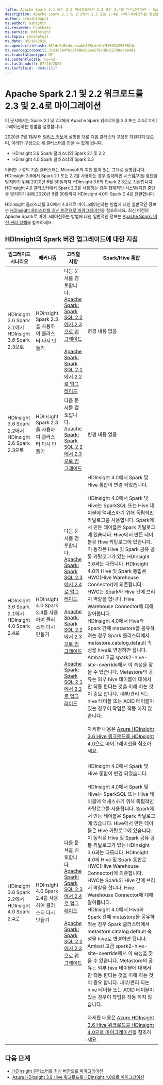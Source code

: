```yaml
---
title: Apache Spark 2.1 또는 2.2 워크로드에서 2.3 또는 2.4로 마이그레이션 - Azure HDInsight
description: Apache Spark 2.1 및 2.2에서 2.3 또는 2.4로 마이그레이션하는 방법을 알아봅니다.
author: ashishthaps1
ms.author: ashishth
ms.reviewer: hrasheed
ms.service: hdinsight
ms.topic: conceptual
ms.date: 05/20/2020
ms.openlocfilehash: 681de5d8e4daeaabb865cde3ef93008b2965824e
ms.sourcegitcommit: 3543d3b4f6c6f496d22ea5f97d8cd2700ac9a481
ms.translationtype: MT
ms.contentlocale: ko-KR
ms.lasthandoff: 07/20/2020
ms.locfileid: "86497151"
---
```

# <a name="migrate-apache-spark-21-and-22-workloads-to-23-and-24"></a>Apache Spark 2.1 및 2.2 워크로드를 2.3 및 2.4로 마이그레이션

이 문서에서는 Spark 2.1 및 2.2에서 Apache Spark 워크로드를 2.3 또는 2.4로 마이그레이션하는 방법을 설명합니다.

2020년 7월 1일부터 [릴리스 정보](../hdinsight-release-notes.md#upcoming-changes)에 설명된 대로 다음 클러스터 구성은 지원되지 않으며, 이러한 구성으로 새 클러스터를 만들 수 없게 됩니다.
 - HDInsight 3.6 Spark 클러스터의 Spark 2.1 및 2.2
 - HDInsight 4.0 Spark 클러스터의 Spark 2.3

이러한 구성의 기존 클러스터는 Microsoft의 지원 없이 있는 그대로 실행됩니다. HDInsight 3.6에서 Spark 2.1 또는 2.2를 사용하는 경우 잠재적인 시스템/지원 중단을 방지하기 위해 2020년 6월 30일까지 HDInsight 3.6의 Spark 2.3으로 전환합니다. HDInsight 4.0 클러스터에서 Spark 2.3을 사용하는 경우 잠재적인 시스템/지원 중단을 방지하기 위해 2020년 6월 30일까지 HDInsight 4.0의 Spark 2.4로 전환합니다.

HDInsight 클러스터를 3.6에서 4.0으로 마이그레이션하는 방법에 대한 일반적인 정보는 [HDInsight 클러스터를 최신 버전으로 마이그레이션](../hdinsight-upgrade-cluster.md)을 참조하세요. 최신 버전의 Apache Spark로 마이그레이션하는 방법에 대한 일반적인 정보는 [Apache Spark: 버전 관리 정책](https://spark.apache.org/versioning-policy.html)을 참조하세요.

## <a name="guidance-on-spark-version-upgrades-on-hdinsight"></a>HDInsight의 Spark 버전 업그레이드에 대한 지침

| 업그레이드 시나리오 | 메커니즘 | 고려할 사항 | Spark/Hive 통합 |
|------------------|-----------|--------------------|------------------------|
|HDInsight 3.6 Spark 2.1에서 HDInsight 3.6 Spark 2.3으로| HDInsight Spark 2.3을 사용하여 클러스터 다시 만들기 | 다음 문서를 검토합니다. <br> [Apache Spark: Spark SQL 2.2에서 2.3으로 업그레이드](https://spark.apache.org/docs/latest/sql-migration-guide.html#upgrading-from-spark-sql-22-to-23) <br><br> [Apache Spark: Spark SQL 2.1에서 2.2로 업그레이드](https://spark.apache.org/docs/latest/sql-migration-guide.html#upgrading-from-spark-sql-21-to-22) | 변경 내용 없음 |
|HDInsight 3.6 Spark 2.2에서 HDInsight 3.6 Spark 2.3으로 | HDInsight Spark 2.3을 사용하여 클러스터 다시 만들기 | 다음 문서를 검토합니다. <br> [Apache Spark: Spark SQL 2.2에서 2.3으로 업그레이드](https://spark.apache.org/docs/latest/sql-migration-guide.html#upgrading-from-spark-sql-22-to-23) | 변경 내용 없음 |
| HDInsight 3.6 Spark 2.1에서 HDInsight 4.0 Spark 2.4로 | HDInsight 4.0 Spark 2.4를 사용하여 클러스터 다시 만들기 | 다음 문서를 검토합니다. <br> [Apache Spark: Spark SQL 2.3에서 2.4로 업그레이드](https://spark.apache.org/docs/latest/sql-migration-guide.html#upgrading-from-spark-sql-23-to-24) <br><br> [Apache Spark: Spark SQL 2.2에서 2.3으로 업그레이드](https://spark.apache.org/docs/latest/sql-migration-guide.html#upgrading-from-spark-sql-22-to-23) <br><br> [Apache Spark: Spark SQL 2.1에서 2.2로 업그레이드](https://spark.apache.org/docs/latest/sql-migration-guide.html#upgrading-from-spark-sql-21-to-22) | HDInsight 4.0에서 Spark 및 Hive 통합이 변경 되었습니다. <br><br> HDInsight 4.0에서 Spark 및 Hive는 SparkSQL 또는 Hive 테이블에 액세스하기 위해 독립적인 카탈로그를 사용합니다. Spark에서 만든 테이블은 Spark 카탈로그에 있습니다. Hive에서 만든 테이블은 Hive 카탈로그에 있습니다. 이 동작은 Hive 및 Spark 공유 공통 카탈로그가 있는 HDInsight 3.6과는 다릅니다. HDInsight 4.0의 Hive 및 Spark 통합은 HWC(Hive Warehouse Connector)에 의존합니다. HWC는 Spark와 Hive 간에 브리지 역할을 합니다. Hive Warehouse Connector에 대해 알아봅니다. <br> HDInsight 4.0에서 Hive와 Spark 간에 metastore을 공유하려는 경우 Spark 클러스터에서 metastore.catalog.default 속성을 hive로 변경하면 됩니다. Ambari 고급 spark2-hive-site-override에서 이 속성을 찾을 수 있습니다. Metastore의 공유는 외부 hive 테이블에 대해서만 작동 한다는 것을 이해 하는 것이 중요 합니다. 내부/관리 되는 hive 테이블 또는 ACID 테이블이 있는 경우이 작업은 작동 하지 않습니다. <br><br>자세한 내용은 [Azure HDInsight 3.6 Hive 워크로드를 HDInsight 4.0으로 마이그레이션](../interactive-query/apache-hive-migrate-workloads.md)을 참조하세요.<br><br> |
| HDInsight 3.6 Spark 2.2에서 HDInsight 4.0 Spark 2.4로 | HDInsight 4.0 Spark 2.4를 사용하여 클러스터 다시 만들기 | 다음 문서를 검토합니다. <br> [Apache Spark: Spark SQL 2.3에서 2.4로 업그레이드](https://spark.apache.org/docs/latest/sql-migration-guide.html#upgrading-from-spark-sql-23-to-24) <br><br> [Apache Spark: Spark SQL 2.2에서 2.3으로 업그레이드](https://spark.apache.org/docs/latest/sql-migration-guide.html#upgrading-from-spark-sql-22-to-23) | HDInsight 4.0에서 Spark 및 Hive 통합이 변경 되었습니다. <br><br> HDInsight 4.0에서 Spark 및 Hive는 SparkSQL 또는 Hive 테이블에 액세스하기 위해 독립적인 카탈로그를 사용합니다. Spark에서 만든 테이블은 Spark 카탈로그에 있습니다. Hive에서 만든 테이블은 Hive 카탈로그에 있습니다. 이 동작은 Hive 및 Spark 공유 공통 카탈로그가 있는 HDInsight 3.6과는 다릅니다. HDInsight 4.0의 Hive 및 Spark 통합은 HWC(Hive Warehouse Connector)에 의존합니다. HWC는 Spark와 Hive 간에 브리지 역할을 합니다. Hive Warehouse Connector에 대해 알아봅니다. <br> HDInsight 4.0에서 Hive와 Spark 간에 metastore을 공유하려는 경우 Spark 클러스터에서 metastore.catalog.default 속성을 hive로 변경하면 됩니다. Ambari 고급 spark2-hive-site-override에서 이 속성을 찾을 수 있습니다. Metastore의 공유는 외부 hive 테이블에 대해서만 작동 한다는 것을 이해 하는 것이 중요 합니다. 내부/관리 되는 hive 테이블 또는 ACID 테이블이 있는 경우이 작업은 작동 하지 않습니다. <br><br>자세한 내용은 [Azure HDInsight 3.6 Hive 워크로드를 HDInsight 4.0으로 마이그레이션](../interactive-query/apache-hive-migrate-workloads.md)을 참조하세요.|

## <a name="next-steps"></a>다음 단계

* [HDInsight 클러스터를 최신 버전으로 마이그레이션](../hdinsight-upgrade-cluster.md)
* [Azure HDInsight 3.6 Hive 워크로드를 HDInsight 4.0으로 마이그레이션](../interactive-query/apache-hive-migrate-workloads.md)
